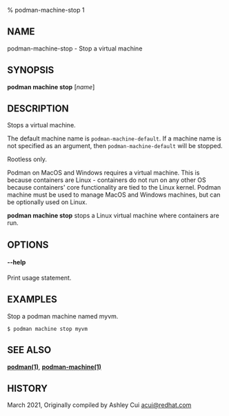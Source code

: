 % podman-machine-stop 1

## NAME
podman\-machine\-stop - Stop a virtual machine

## SYNOPSIS
**podman machine stop** [*name*]

## DESCRIPTION

Stops a virtual machine.

The default machine name is `podman-machine-default`. If a machine name is not specified as an argument,
then `podman-machine-default` will be stopped.

Rootless only.

Podman on MacOS and Windows requires a virtual machine. This is because containers are Linux -
containers do not run on any other OS because containers' core functionality are
tied to the Linux kernel. Podman machine must be used to manage MacOS and Windows machines,
but can be optionally used on Linux.

**podman machine stop** stops a Linux virtual machine where containers are run.

## OPTIONS

#### **--help**

Print usage statement.

## EXAMPLES

Stop a podman machine named myvm.
```
$ podman machine stop myvm
```

## SEE ALSO
**[podman(1)](podman.1.md)**, **[podman-machine(1)](podman-machine.1.md)**

## HISTORY
March 2021, Originally compiled by Ashley Cui <acui@redhat.com>
